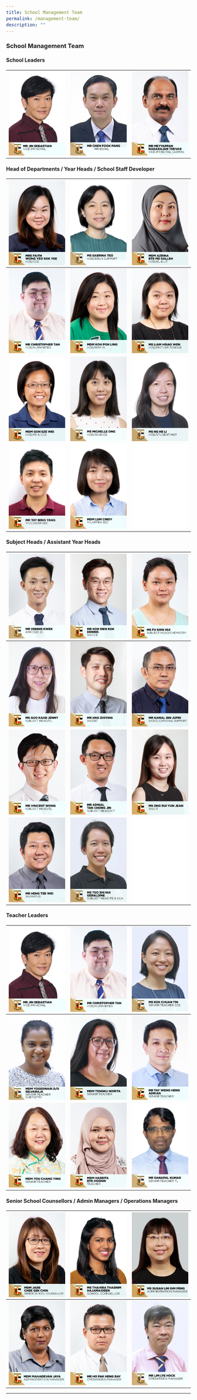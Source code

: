```yaml
---
title: School Management Team
permalink: /management-team/
description: ""
---
```

### School Management Team

#### School Leaders

<table>
  <tbody><tr><td><img src="/images/School%20Management%20Team/Jin%20Sebastian.jpg">
		</td><td><img src="/images/School%20Management%20Team/Chen%20Fook%20Pang.jpg">
		</td><td><img src="/images/School%20Management%20Team/Meyyappan%20Nadarajan%20Thevar.jpg"></td></tr>
</tbody></table>

#### Head of Departments /&nbsp;Year Heads / School Staff Developer

|![](/images/School%20Management%20Team/Faith%20Wong%20Yeo%20Sok%20Yee.jpg)|![](/images/School%20Management%20Team/Teo%20Wei%20Ping%20Sabrina.jpg)|![](/images/School%20Management%20Team/Azrina%20Md%20Salleh.jpg)|
| -------- | -------- | -------- |
|![](/images/School%20Management%20Team/Christopher%20Tan%20Swan%20Kiat.jpg)|![](/images/School%20Management%20Team/Koh%20Poh%20Ling.jpg)|![](/images/School%20Management%20Team/Liam%20Hsiao%20Wen.jpg)|
|![](/images/School%20Management%20Team/Goh%20Sze%20Wei.jpg)|![](/images/School%20Management%20Team/Michelle%20Ong.jpg)|![](/images/School%20Management%20Team/Ng%20He%20Li.jpg)|
|![](/images/School%20Management%20Team/Mr%20Tay%20Ming%20Yang.png)|![](/images/School%20Management%20Team/Lum%20Cindy.jpg)|![](/images/School%20Management%20Team/KP_blank.jpg)|

#### Subject Heads / Assistant Year Heads

|![](/images/School%20Management%20Team/Kwek%20Cher%20Wei%20Dennis.jpg)|![](/images/School%20Management%20Team/Koh%20Sien%20Kok%20Dennis.jpg)|![](/images/School%20Management%20Team/Fu%20Shin%20Hui.jpg)|
| -------- | -------- | -------- |
|![](/images/School%20Management%20Team/Guo%20Kaiqi%20Jenny.jpg)|![](/images/School%20Management%20Team/Kng%20Zhiying.jpg)|![](/images/School%20Management%20Team/Kamal%20Jupri.jpg)|
|![](/images/School%20Management%20Team/Vincent%20Wong.jpg)|![](/images/School%20Management%20Team/Adrial%20Tan%20Chong%20Jin.jpg)|![](/images/School%20Management%20Team/Ong%20Rui%20Yun%20Jean.jpg)|
|![](/images/School%20Management%20Team/Heng%20Tze%20Wei.jpg)|![](/images/School%20Management%20Team/Teo%20Zhi%20Hui%20Geraldine.jpg)|![](/images/School%20Management%20Team/KP_blank.jpg)|

#### Teacher Leaders

|![](/images/School%20Management%20Team/Jin%20Sebastian.jpg)|![](/images/School%20Management%20Team/Christopher%20Tan%20Swan%20Kiat.jpg)|![](/images/School%20Management%20Team/kok%20chuan%20tin.jpg)|
| -------- | -------- | -------- |
|![](/images/School%20Management%20Team/yogeswari%20selvaraja.jpg)|![](/images/School%20Management%20Team/tengku%20norita.jpg)|![](/images/School%20Management%20Team/tay%20weng%20heng%20adrian.jpg)|
|![](/images/School%20Management%20Team/you%20chang%20ying.jpg)|![](/images/School%20Management%20Team/hasrita%20hosnin.jpg)|![](/images/School%20Management%20Team/danapal%20kumar.jpg)|

#### Senior School Counsellors / Admin Managers / Operations Managers

|![](/images/School%20Management%20Team/jade%20chee%20gek%20chin.jpg)|![](/images/School%20Management%20Team/thahira%20thasnim%20hajamaideen.jpg)|![](/images/School%20Management%20Team/susan%20lim%20gim%20peng.jpg)|
| -------- | -------- | -------- |
|![](/images/School%20Management%20Team/mahadevan%20jaya.jpg)|![](/images/School%20Management%20Team/ho%20pak%20heng%20ray.jpg)|![](/images/School%20Management%20Team/lim%20lye%20hock.jpg)|

<hr>